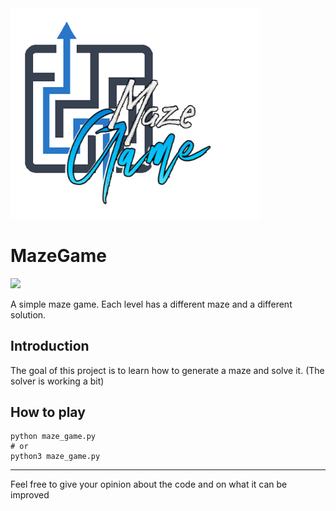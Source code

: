 <img width=400 src="logo.png">

# MazeGame
<img src="https://img.shields.io/badge/Python-3-brightgreen.svg?style=plastic">

A simple maze game. Each level has a different maze and a different solution.

## Introduction
The goal of this project is to learn how to generate a maze and solve it. (The solver is working a bit) 


## How to play
    python maze_game.py
    # or
    python3 maze_game.py



----

Feel free to give your opinion about the code and on what it can be improved
